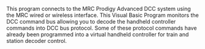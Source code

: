 This program connects to the MRC Prodigy Advanced DCC system using the MRC wired or wireless interface.  This Visual Basic Program monitors the DCC command bus allowing you to decode the handheld controller commands into DCC bus protocol.  Some of these protocol commands have already been programmed into a virtual handheld controller for train and station decoder control.